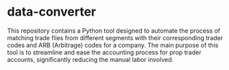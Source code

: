 # data-converter

This repository contains a Python tool designed to automate the process of matching trade files from different segments with their corresponding trader codes and ARB (Arbitrage) codes for a company. The main purpose of this tool is to streamline and ease the accounting process for prop trader accounts, significantly reducing the manual labor involved.

